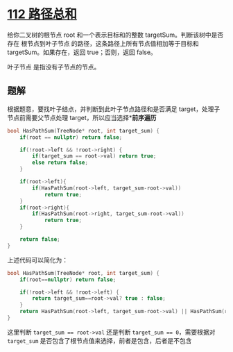
# [112 路径总和](https://leetcode.cn/problems/path-sum/description/)

给你二叉树的根节点 root 和一个表示目标和的整数 targetSum。判断该树中是否存在 根节点到叶子节点 的路径，这条路径上所有节点值相加等于目标和 targetSum。如果存在，返回 true；否则，返回 false。

叶子节点 是指没有子节点的节点。

## 题解

根据题意，要找叶子结点，并判断到此叶子节点路径和是否满足 target，处理子节点前需要父节点处理 target，所以应当选择***前序遍历**

```cpp
bool HasPathSum(TreeNode* root, int target_sum) {
    if(root == nullptr) return false;

    if(!root->left && !root->right) {
        if(target_sum == root->val) return true;
        else return false;
    }

    if(root->left){
        if(HasPathSum(root->left, target_sum-root->val))
            return true;
    }
    if(root->right){
        if(HasPathSum(root->right, target_sum-root->val))
            return true;
    }

    return false;
}
```

上述代码可以简化为：

```cpp
bool HasPathSum(TreeNode* root, int target_sum) {
    if(root==nullptr) return false;

    if(!root->left && !root->left) {
        return target_sum==root->val? true : false;
    }
    return HasPathSum(root->left, target_sum-root->val) || HasPathSum(root->right, target_sum-root->val);
}
```

这里判断 `target_sum == root->val` 还是判断 `target_sum == 0`，需要根据对 `target_sum` 是否包含了根节点值来选择，前者是包含，后者是不包含

